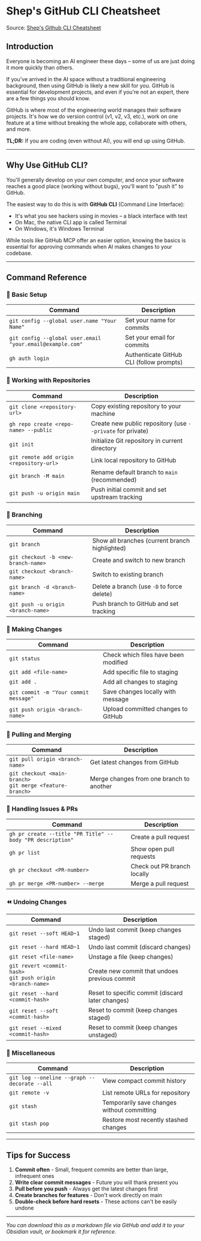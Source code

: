 # Shep's GitHub CLI Cheatsheet

Source: [Shep's Github CLI Cheatsheet](https://www.shepbryan.com/blog/github-cli)

## Introduction

Everyone is becoming an AI engineer these days – some of us are just doing it more quickly than others. 

If you've arrived in the AI space without a traditional engineering background, then using GitHub is likely a new skill for you. GitHub is essential for development projects, and even if you're not an expert, there are a few things you should know.

GitHub is where most of the engineering world manages their software projects. It's how we do version control (v1, v2, v3, etc.), work on one feature at a time without breaking the whole app, collaborate with others, and more.

**TL;DR:** If you are coding (even without AI), you will end up using GitHub.

---

## Why Use GitHub CLI?

You'll generally develop on your own computer, and once your software reaches a good place (working without bugs), you'll want to "push it" to GitHub.

The easiest way to do this is with **GitHub CLI** (Command Line Interface):
- It's what you see hackers using in movies – a black interface with text
- On Mac, the native CLI app is called Terminal
- On Windows, it's Windows Terminal

While tools like GitHub MCP offer an easier option, knowing the basics is essential for approving commands when AI makes changes to your codebase.

---

## Command Reference

### 🔧 Basic Setup

| Command | Description |
|---------|-------------|
| `git config --global user.name "Your Name"` | Set your name for commits |
| `git config --global user.email "your.email@example.com"` | Set your email for commits |
| `gh auth login` | Authenticate GitHub CLI (follow prompts) |

### 📁 Working with Repositories

| Command | Description |
|---------|-------------|
| `git clone <repository-url>` | Copy existing repository to your machine |
| `gh repo create <repo-name> --public` | Create new public repository (use `--private` for private) |
| `git init` | Initialize Git repository in current directory |
| `git remote add origin <repository-url>` | Link local repository to GitHub |
| `git branch -M main` | Rename default branch to `main` (recommended) |
| `git push -u origin main` | Push initial commit and set upstream tracking |

### 🌿 Branching

| Command | Description |
|---------|-------------|
| `git branch` | Show all branches (current branch highlighted) |
| `git checkout -b <new-branch-name>` | Create and switch to new branch |
| `git checkout <branch-name>` | Switch to existing branch |
| `git branch -d <branch-name>` | Delete a branch (use `-D` to force delete) |
| `git push -u origin <branch-name>` | Push branch to GitHub and set tracking |

### 📝 Making Changes

| Command | Description |
|---------|-------------|
| `git status` | Check which files have been modified |
| `git add <file-name>` | Add specific file to staging |
| `git add .` | Add all changes to staging |
| `git commit -m "Your commit message"` | Save changes locally with message |
| `git push origin <branch-name>` | Upload committed changes to GitHub |

### 🔄 Pulling and Merging

| Command | Description |
|---------|-------------|
| `git pull origin <branch-name>` | Get latest changes from GitHub |
| `git checkout <main-branch>` <br> `git merge <feature-branch>` | Merge changes from one branch to another |

### 🎫 Handling Issues & PRs

| Command | Description |
|---------|-------------|
| `gh pr create --title "PR Title" --body "PR description"` | Create a pull request |
| `gh pr list` | Show open pull requests |
| `gh pr checkout <PR-number>` | Check out PR branch locally |
| `gh pr merge <PR-number> --merge` | Merge a pull request |

### ⏪ Undoing Changes

| Command | Description |
|---------|-------------|
| `git reset --soft HEAD~1` | Undo last commit (keep changes staged) |
| `git reset --hard HEAD~1` | Undo last commit (discard changes) |
| `git reset <file-name>` | Unstage a file (keep changes) |
| `git revert <commit-hash>` <br> `git push origin <branch-name>` | Create new commit that undoes previous commit |
| `git reset --hard <commit-hash>` | Reset to specific commit (discard later changes) |
| `git reset --soft <commit-hash>` | Reset to commit (keep changes staged) |
| `git reset --mixed <commit-hash>` | Reset to commit (keep changes unstaged) |

### 🧰 Miscellaneous

| Command | Description |
|---------|-------------|
| `git log --oneline --graph --decorate --all` | View compact commit history |
| `git remote -v` | List remote URLs for repository |
| `git stash` | Temporarily save changes without committing |
| `git stash pop` | Restore most recently stashed changes |

---

## Tips for Success

1. **Commit often** - Small, frequent commits are better than large, infrequent ones
2. **Write clear commit messages** - Future you will thank present you
3. **Pull before you push** - Always get the latest changes first
4. **Create branches for features** - Don't work directly on main
5. **Double-check before hard resets** - These actions can't be easily undone

---

*You can download this as a markdown file via GitHub and add it to your Obsidian vault, or bookmark it for reference.*
